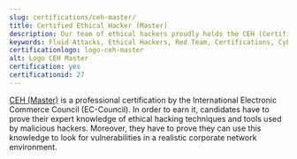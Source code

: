 ```yaml
---
slug: certifications/ceh-master/
title: Certified Ethical Hacker (Master)
description: Our team of ethical hackers proudly holds the CEH (Certified Ethical Hacker) (Master) certification, among many others.
keywords: Fluid Attacks, Ethical Hackers, Red Team, Certifications, Cybersecurity, Pentesters, Whitehat Hackers, CEH
certificationlogo: logo-ceh-master
alt: Logo CEH Master
certification: yes
certificationid: 27
---
```


[CEH (Master)](https://www.eccouncil.org/programs/certified-ethical-hacker-ceh-master/)
is a professional certification
by the International Electronic Commerce Council (EC-Council).
In order to earn it,
candidates have to prove their expert knowledge
of ethical hacking techniques
and tools used by malicious hackers.
Moreover,
they have to prove they can use this knowledge
to look for vulnerabilities
in a realistic corporate network environment.
